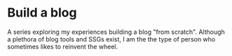 <meta name="daria:title" content="Build a blog">
<meta name="daria:title_slug" content="build_a_blog">
<meta name="daria:order" content="3">
<meta name="daria:created_on" content="2022-06-21">
<meta name="daria:tags" content="fsharp,markdown,general">
<meta name="daria:image_id" content="pch">

# Build a blog

A series exploring my experiences building a blog "from scratch". 
Although a plethora of blog tools and SSGs exist, I am the the type of person who sometimes likes to reinvent the wheel.

